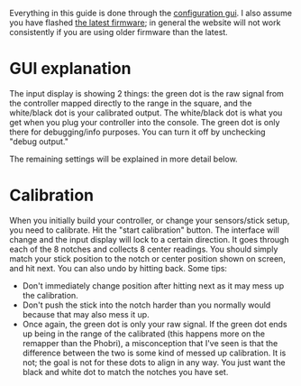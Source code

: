 Everything in this guide is done through the [configuration gui](https://zenithcontrollabs.github.io/Zenith_FW/web/platforms/phobri64/). I also assume you have flashed [the latest firmware](https://github.com/ZenithControlLabs/Zenith_FW/releases/); in general the website will not work consistently if you are using older firmware than the latest.

# GUI explanation

The input display is showing 2 things: the green dot is the raw signal from the controller mapped directly to the range in the square, and the white/black dot is your calibrated output. The white/black dot is what you get when you plug your controller into the console. The green dot is only there for debugging/info purposes. You can turn it off by unchecking "debug output." 

The remaining settings will be explained in more detail below.

# Calibration

When you initially build your controller, or change your sensors/stick setup, you need to calibrate. Hit the "start calibration" button. The interface will change and the input display will lock to a certain direction. It goes through each of the 8 notches and collects 8 center readings. You should simply match your stick position to the notch or center position shown on screen, and hit next. You can also undo by hitting back. Some tips:

* Don't immediately change position after hitting next as it may mess up the calibration.
* Don't push the stick into the notch harder than you normally would because that may also mess it up.
* Once again, the green dot is only your raw signal. If the green dot ends up being in the range of the calibrated (this happens more on the remapper than the Phobri), a misconception that I've seen is that the difference between the two is some kind of messed up calibration. It is not; the goal is not for these dots to align in any way. You just want the black and white dot to match the notches you have set.

